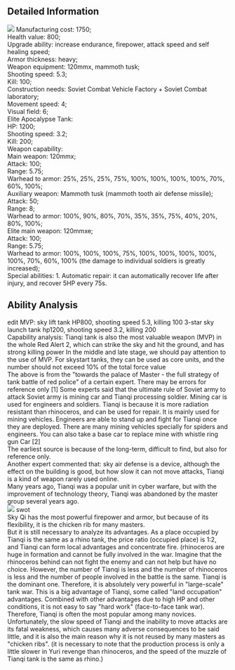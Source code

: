 ## Detailed Information
![](https://bkimg.cdn.bcebos.com/pic/29381f30e924b899a9013feefe4d0a950a7b0308589b?x-bce-process=image/watermark,image_d2F0ZXIvYmFpa2UxODA=,g_7,xp_5,yp_5/format,f_auto)
Manufacturing cost: 1750;  
Health value: 800;  
Upgrade ability: increase endurance, firepower, attack   speed and self healing speed;  
Armor thickness: heavy;  
Weapon equipment: 120mmx, mammoth tusk;  
Shooting speed: 5.3;  
Kill: 100;  
Construction needs: Soviet Combat Vehicle Factory + Soviet Combat laboratory;  
Movement speed: 4;  
Visual field: 6;  
Elite Apocalypse Tank:  
HP: 1200;  
Shooting speed: 3.2;  
Kill: 200;  
Weapon capability:  
Main weapon: 120mmx;  
Attack: 100;  
Range: 5.75;  
Warhead to armor: 25%, 25%, 25%, 75%, 100%, 100%, 100%, 100%, 70%, 60%, 100%;  
Auxiliary weapon: Mammoth tusk (mammoth tooth air defense missile);  
Attack: 50;  
Range: 8;  
Warhead to armor: 100%, 90%, 80%, 70%, 35%, 35%, 75%, 40%, 20%, 80%, 100%;  
Elite main weapon: 120mmxe;  
Attack: 100;  
Range: 5.75;  
Warhead to armor: 100%, 100%, 100%, 75%, 100%, 100%, 100%, 100%, 100%, 70%, 60%, 100% (the damage to individual soldiers is greatly increased);  
Special abilities: 1. Automatic repair: it can automatically recover life after injury, and recover 5HP every 75s.  
## Ability Analysis
edit
MVP: sky lift tank HP800, shooting speed 5.3, killing 100
3-star sky launch tank hp1200, shooting speed 3.2, killing 200  
Capability analysis: Tianqi tank is also the most valuable weapon (MVP) in the whole Red Alert 2, which can strike the sky and hit the ground, and has strong killing power
In the middle and late stage, we should pay attention to the use of MVP. For skystart tanks, they can be used as core units, and the number should not exceed 10% of the total force value  
The above is from the "towards the palace of Master - the full strategy of tank battle of red police" of a certain expert. There may be errors for reference only [1]
Some experts said that the ultimate rule of Soviet army to attack Soviet army is mining car and Tianqi processing soldier. Mining car is used for engineers and soldiers. Tianqi is because it is more radiation resistant than rhinoceros, and can be used for repair. It is mainly used for mining vehicles. Engineers are able to stand up and fight for Tianqi once they are deployed. There are many mining vehicles specially for spiders and engineers. You can also take a base car to replace mine with whistle ring gun Car [2]  
The earliest source is because of the long-term, difficult to find, but also for reference only.  
Another expert commented that: sky air defense is a device, although the effect on the building is good, but how slow it can not move attacks, Tianqi is a kind of weapon rarely used online.  
Many years ago, Tianqi was a popular unit in cyber warfare, but with the improvement of technology theory, Tianqi was abandoned by the master group several years ago.  
![](https://bkimg.cdn.bcebos.com/pic/c995d143ad4bd1131f2203c75aafa40f4afb0553?x-bce-process=image/watermark,image_d2F0ZXIvYmFpa2UxNTA=,g_7,xp_5,yp_5/format,f_auto)
swot   
Sky Qi has the most powerful firepower and armor, but because of its flexibility, it is the chicken rib for many masters.  
But it is still necessary to analyze its advantages.
As a place occupied by Tianqi is the same as a rhino tank, the price ratio (occupied place) is 1:2, and Tianqi can form local advantages and concentrate fire. (rhinoceros are huge in formation and cannot be fully involved in the war. Imagine that the rhinoceros behind can not fight the enemy and can not help but have no choice. However, the number of Tianqi is less and the number of rhinoceros is less and the number of people involved in the battle is the same. Tianqi is the dominant one. Therefore, it is absolutely very powerful in "large-scale" tank war. This is a big advantage of Tianqi, some called "land occupation" advantages. Combined with other advantages due to high HP and other conditions, it is not easy to say "hard work" (face-to-face tank war). Therefore, Tianqi is often the most popular among many novices.
Unfortunately, the slow speed of Tianqi and the inability to move attacks are its fatal weakness, which causes many adverse consequences to be said little, and it is also the main reason why it is not reused by many masters as "chicken ribs".
(it is necessary to note that the production process is only a little slower in Yuri revenge than rhinoceros, and the speed of the muzzle of Tianqi tank is the same as rhino.)  
